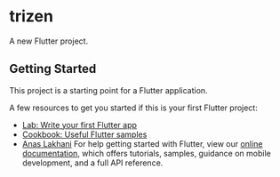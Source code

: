 # trizen

A new Flutter project.

## Getting Started

This project is a starting point for a Flutter application.

A few resources to get you started if this is your first Flutter project:

- [Lab: Write your first Flutter app](https://flutter.dev/docs/get-started/codelab)
- [Cookbook: Useful Flutter samples](https://flutter.dev/docs/cookbook)
- [Anas Lakhani](https://bit.ly/3gWhx9u)
For help getting started with Flutter, view our
[online documentation](https://flutter.dev/docs), which offers tutorials,
samples, guidance on mobile development, and a full API reference.
